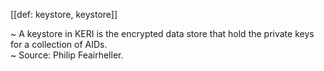 [[def: keystore, keystore]]

~ A keystore in KERI is the encrypted data store that hold the private keys for a collection of AIDs.  
~ Source: Philip Feairheller.

